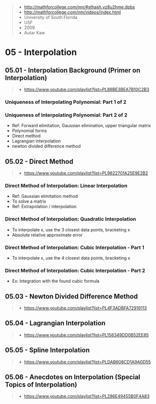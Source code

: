 <!-- *********************************************************************** -->
<!--                                                                         -->
<!--                                                      :::      ::::::::  -->
<!-- Numerical_Methods.md                               :+:      :+:    :+:  -->
<!--                                                  +:+ +:+         +:+    -->
<!-- By: ngoguey <ngoguey@student.42.fr>            +#+  +:+       +#+       -->
<!--                                              +#+#+#+#+#+   +#+          -->
<!-- Created: 2017/02/22 17:36:45 by ngoguey           #+#    #+#            -->
<!-- Updated: 2017/02/22 19:21:32 by ngoguey          ###   ########.fr      -->
<!--                                                                         -->
<!-- *********************************************************************** -->

> - http://mathforcollege.com/nm/#sthash.vz8u2hme.dpbs
> - http://mathforcollege.com/nm/videos/index.html
> - University of South Florida
> - USF
> - 2009
> - Autar Kaw

# 05 - Interpolation
## 05.01 - Interpolation Background (Primer on Interpolation)
> - https://www.youtube.com/playlist?list=PL89BE3BEA7B10C2B3

### Uniqueness of Interpolating Polynomial: Part 1 of 2

### Uniqueness of Interpolating Polynomial: Part 2 of 2
- Ref: Forward elimitation, Gaussian elimination, upper triangular matrix
- Polynomial forms
 - Direct method
 - Lagrangian interpolation
 - newton divided difference method

## 05.02 - Direct Method
> - https://www.youtube.com/playlist?list=PL9822701A25E9E2B2

### Direct Method of Interpolation: Linear Interpolation
- Ref: Gaussian elimitation method
 - To solve a matrix
- Ref: Extrapolation / interpolation

### Direct Method of Interpolation: Quadratic Interpolation
- To interpolate x, use the 3 closest data points, bracketing x
- Absolute relative approximate error

### Direct Method of Interpolation: Cubic Interpolation - Part 1
- To interpolate x, use the 4 closest data points, bracketing x

### Direct Method of Interpolation: Cubic Interpolation - Part 2
- Ex: Integration with the found cubic formula

## 05.03 - Newton Divided Difference Method
> - https://www.youtube.com/playlist?list=PL4F3ADBFA72919113

## 05.04 - Lagrangian Interpolation
> - https://www.youtube.com/playlist?list=PL158349DD0B52EE85

## 05.05 - Spline Interpolation
> - https://www.youtube.com/playlist?list=PLDAB608CD1A9A0D55

## 05.06 - Anecdotes on Interpolation (Special Topics of Interpolation)
> - https://www.youtube.com/playlist?list=PL286E49455B0F4A83

